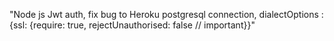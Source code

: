 "Node js Jwt auth, fix bug to Heroku postgresql connection, dialectOptions :{ssl: {require: true, rejectUnauthorised: false // important}}" 
